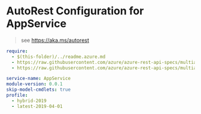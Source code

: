 # AutoRest Configuration for AppService

> see https://aka.ms/autorest

``` yaml
require: 
  - $(this-folder)/../readme.azure.md
  - https://raw.githubusercontent.com/azure/azure-rest-api-specs/multiapi/specification/web/resource-manager/readme.enable-multi-api.md
  - https://raw.githubusercontent.com/azure/azure-rest-api-specs/multiapi/specification/web/resource-manager/readme.md

service-name: AppService
module-version: 0.0.1
skip-model-cmdlets: true
profile: 
  - hybrid-2019
  - latest-2019-04-01
```